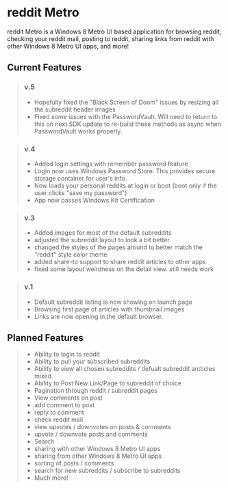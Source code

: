 reddit Metro
============

reddit Metro is a Windows 8 Metro UI based application for browsing reddit, checking your reddit mail, posting to reddit, sharing links from reddit with other Windows 8 Metro UI apps, and more!

Current Features
----------------
>### v.5
> * Hopefully fixed the "Black Screen of Doom" issues by resizing all the subreddit header images
> * Fixed some issues with the PasswordVault. Will need to return to this on next SDK update to re-build these methods as async when PasswordVault works properly.


>### v.4
> * Added login settings with remember password feature
> * Login now uses Windows Password Store. This provides secure storage container for user's info.
> * Now loads your personal reddits at login or boot (boot only if the user clicks "save my password")
> * App now passes Windows Kit Certification


>### v.3
> * Added images for most of the default subreddits
> * adjusted the subreddit layout to look a bit better
> * changed the styles of the pages around to better match the "reddit" style color theme
> * added share-to support to share reddit articles to other apps
> * fixed some layout weirdness on the detail view. still needs work


>### v.1
> * Default subreddit listing is now showing on launch page
> * Browsing first page of articles with thumbnail images
> * Links are now opening in the default browser.

Planned Features
----------------

> * Ability to login to reddit
> * Ability to pull your subscribed subreddits
> * Ability to view all chosen subreddits / defualt subreddit arcticles mixed
> * Ability to Post New Link/Page to subreddit of choice
> * Pagination through reddit / subreddit pages
> * View comments on post
> * add comment to post
> * reply to comment
> * check reddit mail
> * view upvotes / downvotes on posts & comments
> * upvote / downvote posts and comments
> * Search
> * sharing with other Windows 8 Metro UI apps
> * sharing from other Windows 8 Metro UI apps
> * sorting of posts / comments
> * search for new subreddits / subscribe to subreddits
> * Much more!